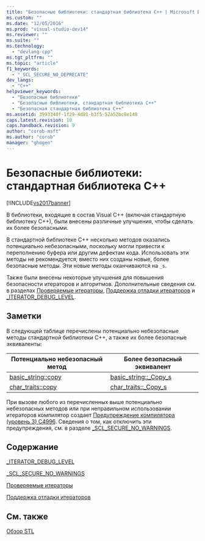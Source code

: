 ```yaml
---
title: "Безопасные библиотеки: стандартная библиотека C++ | Microsoft Docs"
ms.custom: ""
ms.date: "12/05/2016"
ms.prod: "visual-studio-dev14"
ms.reviewer: ""
ms.suite: ""
ms.technology: 
  - "devlang-cpp"
ms.tgt_pltfrm: ""
ms.topic: "article"
f1_keywords: 
  - "_SCL_SECURE_NO_DEPRECATE"
dev_langs: 
  - "C++"
helpviewer_keywords: 
  - "Безопасные библиотеки"
  - "Безопасные библиотеки, стандартная библиотека C++"
  - "Безопасная стандартная библиотека C++"
ms.assetid: 3993340f-1f29-4d81-b3f5-52a52bc8e148
caps.latest.revision: 10
caps.handback.revision: 9
author: "corob-msft"
ms.author: "corob"
manager: "ghogen"
---
```

# Безопасные библиотеки: стандартная библиотека C++
[!INCLUDE[vs2017banner](../assembler/inline/includes/vs2017banner.md)]

В библиотеки, входящие в состав Visual C\+\+ \(включая стандартную библиотеку C\+\+\), были внесены различные улучшения, чтобы сделать их более безопасными.  
  
 В стандартной библиотеке C\+\+ несколько методов оказались потенциально небезопасными, поскольку могли привести к переполнению буфера или другим дефектам кода. Использовать эти методы не рекомендуется; вместо них созданы новые, более безопасные методы. Эти новые методы оканчиваются на `_s`.  
  
 Также были внесены некоторые улучшения для повышения безопасности итераторов и алгоритмов. Дополнительные сведения см. в разделах [Проверяемые итераторы](../standard-library/checked-iterators.md), [Поддержка отладки итераторов](../standard-library/debug-iterator-support.md) и [\_ITERATOR\_DEBUG\_LEVEL](../standard-library/iterator-debug-level.md).  
  
## Заметки  
 В следующей таблице перечислены потенциально небезопасные методы стандартной библиотеки C\+\+, а также их более безопасные эквиваленты:  
  
|Потенциально небезопасный метод|Более безопасный эквивалент|  
|-------------------------------------|---------------------------------|  
|[basic\_string::copy](../Topic/basic_string::copy.md)|[basic\_string::\_Copy\_s](../Topic/basic_string::_Copy_s.md)|  
|[char\_traits::copy](../Topic/char_traits::copy.md)|[char\_traits::\_Copy\_s](../Topic/char_traits::_Copy_s.md)|  
  
 При вызове любого из перечисленных выше потенциально небезопасных методов или при неправильном использовании итераторов компилятор создает [Предупреждение компилятора \(уровень 3\) C4996](../error-messages/compiler-warnings/compiler-warning-level-3-c4996.md). Сведения о том, как отключить эти предупреждения, см. в разделе [\_SCL\_SECURE\_NO\_WARNINGS](../standard-library/scl-secure-no-warnings.md).  
  
## Содержание  
 [\_ITERATOR\_DEBUG\_LEVEL](../standard-library/iterator-debug-level.md)  
  
 [\_SCL\_SECURE\_NO\_WARNINGS](../standard-library/scl-secure-no-warnings.md)  
  
 [Проверяемые итераторы](../standard-library/checked-iterators.md)  
  
 [Поддержка отладки итераторов](../standard-library/debug-iterator-support.md)  
  
## См. также  
 [Обзор STL](../standard-library/cpp-standard-library-overview.md)